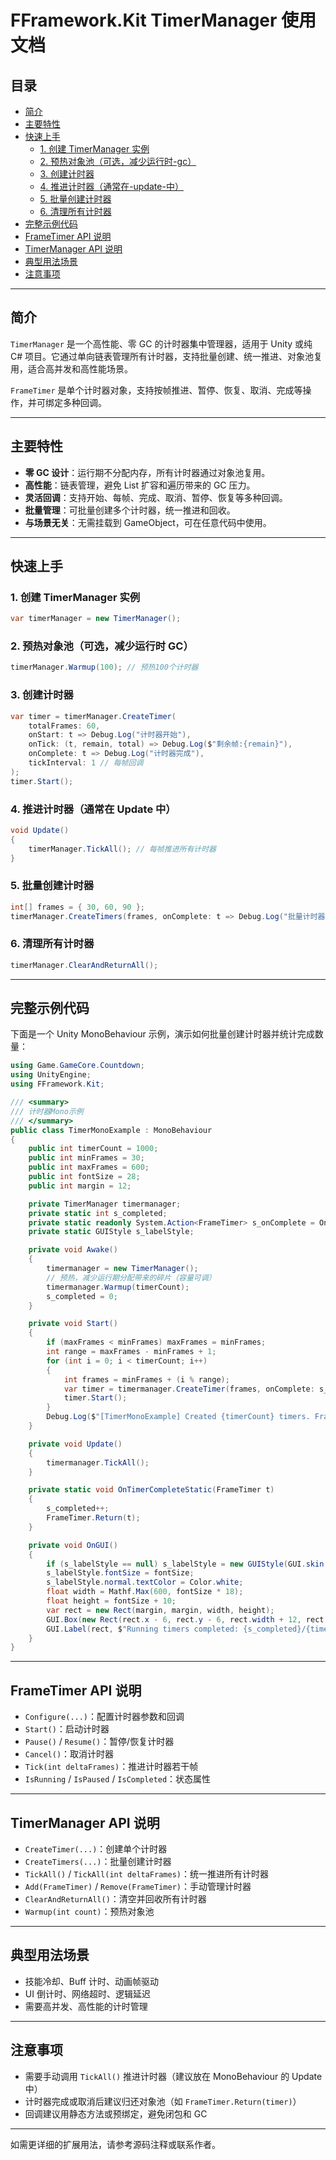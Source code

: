# FFramework.Kit TimerManager 使用文档

## 目录

- [简介](#简介)
- [主要特性](#主要特性)
- [快速上手](#快速上手)
  - [1. 创建 TimerManager 实例](#1-创建-timermanager-实例)
  - [2. 预热对象池（可选，减少运行时-gc）](#2-预热对象池可选减少运行时-gc)
  - [3. 创建计时器](#3-创建计时器)
  - [4. 推进计时器（通常在-update-中）](#4-推进计时器通常在-update-中)
  - [5. 批量创建计时器](#5-批量创建计时器)
  - [6. 清理所有计时器](#6-清理所有计时器)
- [完整示例代码](#完整示例代码)
- [FrameTimer API 说明](#frametimer-api-说明)
- [TimerManager API 说明](#timermanager-api-说明)
- [典型用法场景](#典型用法场景)
- [注意事项](#注意事项)

---

## 简介

`TimerManager` 是一个高性能、零 GC 的计时器集中管理器，适用于 Unity 或纯 C# 项目。它通过单向链表管理所有计时器，支持批量创建、统一推进、对象池复用，适合高并发和高性能场景。

`FrameTimer` 是单个计时器对象，支持按帧推进、暂停、恢复、取消、完成等操作，并可绑定多种回调。

---

## 主要特性

- **零 GC 设计**：运行期不分配内存，所有计时器通过对象池复用。
- **高性能**：链表管理，避免 List 扩容和遍历带来的 GC 压力。
- **灵活回调**：支持开始、每帧、完成、取消、暂停、恢复等多种回调。
- **批量管理**：可批量创建多个计时器，统一推进和回收。
- **与场景无关**：无需挂载到 GameObject，可在任意代码中使用。

---

## 快速上手

### 1. 创建 TimerManager 实例

```csharp
var timerManager = new TimerManager();
```

### 2. 预热对象池（可选，减少运行时 GC）

```csharp
timerManager.Warmup(100); // 预热100个计时器
```

### 3. 创建计时器

```csharp
var timer = timerManager.CreateTimer(
    totalFrames: 60,
    onStart: t => Debug.Log("计时器开始"),
    onTick: (t, remain, total) => Debug.Log($"剩余帧:{remain}"),
    onComplete: t => Debug.Log("计时器完成"),
    tickInterval: 1 // 每帧回调
);
timer.Start();
```

### 4. 推进计时器（通常在 Update 中）

```csharp
void Update()
{
    timerManager.TickAll(); // 每帧推进所有计时器
}
```

### 5. 批量创建计时器

```csharp
int[] frames = { 30, 60, 90 };
timerManager.CreateTimers(frames, onComplete: t => Debug.Log("批量计时器完成"));
```

### 6. 清理所有计时器

```csharp
timerManager.ClearAndReturnAll();
```

---

## 完整示例代码

下面是一个 Unity MonoBehaviour 示例，演示如何批量创建计时器并统计完成数量：

```csharp
using Game.GameCore.Countdown;
using UnityEngine;
using FFramework.Kit;

/// <summary>
/// 计时器Mono示例
/// </summary>
public class TimerMonoExample : MonoBehaviour
{
	public int timerCount = 1000;
	public int minFrames = 30;
	public int maxFrames = 600;
	public int fontSize = 28;
	public int margin = 12;

	private TimerManager timermanager;
	private static int s_completed;
	private static readonly System.Action<FrameTimer> s_onComplete = OnTimerCompleteStatic;
	private static GUIStyle s_labelStyle;

	private void Awake()
	{
		timermanager = new TimerManager();
		// 预热，减少运行期分配带来的碎片（容量可调）
		timermanager.Warmup(timerCount);
		s_completed = 0;
	}

	private void Start()
	{
		if (maxFrames < minFrames) maxFrames = minFrames;
		int range = maxFrames - minFrames + 1;
		for (int i = 0; i < timerCount; i++)
		{
			int frames = minFrames + (i % range);
			var timer = timermanager.CreateTimer(frames, onComplete: s_onComplete, tickInterval: 10);
			timer.Start();
		}
		Debug.Log($"[TimerMonoExample] Created {timerCount} timers. Frames [{minFrames},{maxFrames}] Range={range}");
	}

	private void Update()
	{
		timermanager.TickAll();
	}

	private static void OnTimerCompleteStatic(FrameTimer t)
	{
		s_completed++;
		FrameTimer.Return(t);
	}

	private void OnGUI()
	{
		if (s_labelStyle == null) s_labelStyle = new GUIStyle(GUI.skin.label);
		s_labelStyle.fontSize = fontSize;
		s_labelStyle.normal.textColor = Color.white;
		float width = Mathf.Max(600, fontSize * 18);
		float height = fontSize + 10;
		var rect = new Rect(margin, margin, width, height);
		GUI.Box(new Rect(rect.x - 6, rect.y - 6, rect.width + 12, rect.height + 12), GUIContent.none);
		GUI.Label(rect, $"Running timers completed: {s_completed}/{timerCount}", s_labelStyle);
	}
}

```

---

## FrameTimer API 说明

- `Configure(...)`：配置计时器参数和回调
- `Start()`：启动计时器
- `Pause()` / `Resume()`：暂停/恢复计时器
- `Cancel()`：取消计时器
- `Tick(int deltaFrames)`：推进计时器若干帧
- `IsRunning` / `IsPaused` / `IsCompleted`：状态属性

---

## TimerManager API 说明

- `CreateTimer(...)`：创建单个计时器
- `CreateTimers(...)`：批量创建计时器
- `TickAll()` / `TickAll(int deltaFrames)`：统一推进所有计时器
- `Add(FrameTimer)` / `Remove(FrameTimer)`：手动管理计时器
- `ClearAndReturnAll()`：清空并回收所有计时器
- `Warmup(int count)`：预热对象池

---

## 典型用法场景

- 技能冷却、Buff 计时、动画帧驱动
- UI 倒计时、网络超时、逻辑延迟
- 需要高并发、高性能的计时管理

---

## 注意事项

- 需要手动调用 `TickAll()` 推进计时器（建议放在 MonoBehaviour 的 Update 中）
- 计时器完成或取消后建议归还对象池（如 `FrameTimer.Return(timer)`）
- 回调建议用静态方法或预绑定，避免闭包和 GC

---

如需更详细的扩展用法，请参考源码注释或联系作者。
